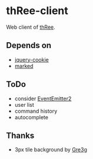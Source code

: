thRee-client
============

Web client of [thRee](https://github.com/caasi/thRee).

Depends on
----------

*   [jquery-cookie](https://github.com/carhartl/jquery-cookie/)
*   [marked](https://github.com/chjj/marked/)

ToDo
----

*   consider [EventEmitter2](https://github.com/hij1nx/EventEmitter2)
*   user list
*   command history
*   autocomplete

Thanks
------

*   3px tile background by [Gre3g](http://gre3g.livejournal.com/)

